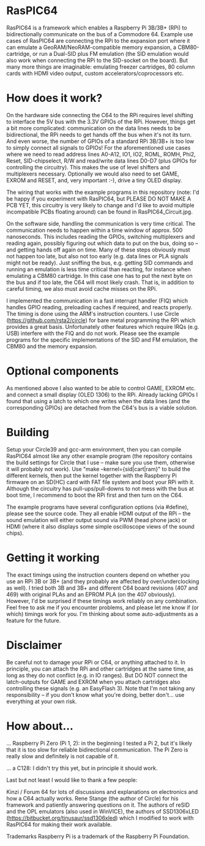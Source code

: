 # RasPIC64

RasPIC64 is a framework which enables a Raspberry Pi 3B/3B+ (RPi) to bidirectionally communicate on the bus of a Commodore 64. Example use cases of RasPIC64 are connecting the RPi to the expansion port where it can emulate a GeoRAM/NeoRAM-compatible memory expansion, a CBM80-cartridge, or run a Dual-SID plus FM emulation (the SID emulation would also work when connecting the RPi to the SID-socket on the board). But many more things are imaginable: emulating freezer cartridges, 80 column cards with HDMI video output, custom accelerators/coprocessors etc. 

# How does it work?

On the hardware side connecting the C64 to the RPi requires level shifting to interface the 5V bus with the 3.3V GPIOs of the RPi. However, things get a bit more complicated: communication on the data lines needs to be bidirectional, the RPi needs to get hands off the bus when it's not its turn. And even worse, the number of GPIOs of a standard RPi 3B/3B+ is too low to simply connect all signals to GPIOs! For the aforementioned use cases where we need to read address lines A0-A12, IO1, IO2, ROML, ROMH, Phi2, Reset, SID-chipselect, R/W and read/write data lines D0-D7 (plus GPIOs for controlling the circuitry). This makes the use of level shifters and multiplexers necessary. Optionally we would also need to set GAME, EXROM and RESET, and, very important :-), drive a tiny OLED display.

The wiring that works with the example programs in this repository (note: I'd be happy if you experiment with RasPIC64, but PLEASE DO NOT MAKE A PCB YET, this circuitry is very likely to change and I'd like to avoid multiple incompatible PCBs floating around) can be found in RasPIC64_Circuit.jpg.

On the software side, handling the communication is very time critical. The communication needs to happen within a time window of approx. 500 nanoseconds. This includes reading the GPIOs, switching multiplexers and reading again, possibly figuring out which data to put on the bus, doing so – and getting hands off again on time. Many of these steps obviously must not happen too late, but also not too early (e.g. data lines or PLA signals might not be ready). Just sniffing the bus, e.g. getting SID commands and running an emulation is less time critical than reacting, for instance when emulating a CBM80 cartridge. In this case one has to put the next byte on the bus and if too late, the C64 will most likely crash. That is, in addition to careful timing, we also must avoid cache misses on the RPi. 

I implemented the communication in a fast interrupt handler (FIQ) which handles GPIO reading, preloading caches if required, and reacts properly. The timing is done using the ARM's instruction counters. I use Circle (https://github.com/rsta2/circle) for bare metal programming the RPi which provides a great basis. Unfortunately other features which require IRQs (e.g. USB) interfere with the FIQ and do not work. Please see the example programs for the specific implementations of the SID and FM emulation, the CBM80 and the memory expansion.

# Optional components

As mentioned above I also wanted to be able to control GAME, EXROM etc. and connect a small display (OLED 1306) to the RPi. Already lacking GPIOs I found that using a latch to which one writes when the data lines (and the corresponding GPIOs) are detached from the C64's bus is a viable solution.


# Building

Setup your Circle39 and gcc-arm environment, then you can compile RasPIC64 almost like any other example program (the repository contains the build settings for Circle that I use – make sure you use them, otherwise it will probably not work). Use "make –kernel={sid|cart|ram}" to build the different kernels, then put the kernel together with the Raspberry Pi firmware on an SD(HC) card with FAT file system and boot your RPi with it. Although the circuitry has pull-ups/pull-downs to not mess with the bus at boot time, I recommend to boot the RPi first and then turn on the C64.

The example programs have several configuration options (via #define), please see the source code. They all enable HDMI output of the RPi – the sound emulation will either output sound via PWM (head phone jack) or HDMI (where it also displays some simple oscilloscope views of the sound chips).

# Getting it working

The exact timings using the instruction counters depend on whether you use an RPi 3B or 3B+ (and they probably are affected by over/underclocking as well). I tried both 3B and 3B+ and different C64 board revisions (407 and 469) with original PLAs and an EPROM PLA (on the 407 obviously). However, I'd be surprised if these timings work reliably on any combination. Feel free to ask me if you encounter problems, and please let me know if (or which) timings work for you. I'm thinking about some auto-adjustments as a feature for the future.


# Disclaimer

Be careful not to damage your RPi or C64, or anything attached to it. In principle, you can attach the RPi and other cartridges at the same time, as long as they do not conflict (e.g. in IO ranges). But DO NOT connect the latch-outputs for GAME and EXROM when you attach cartridges also controlling these signals (e.g. an EasyFlash 3). Note that I'm not taking any responsibility – if you don't know what you're doing, better don't... use everything at your own risk.

# How about...

... Raspberry Pi Zero (Pi 1, 2): in the beginning I tested a Pi 2, but it's likely that it is too slow for reliable bidirectional communication. The Pi Zero is really slow and definitely is not capable of it.

... a C128: I didn't try this yet, but in principle it should work.


Last but not least I would like to thank a few people:

Kinzi / Forum 64 for lots of discussions and explanations on electronics and how a C64 actually works.
Rene Stange (the author of Circle) for his framework and patiently answering questions on it.
The authors of reSID and the OPL emulators (also used in WinVICE), the authors of SSD1306xLED  (https://bitbucket.org/tinusaur/ssd1306xled) which I modified to work with RasPIC64 for making their work available.


Trademarks
Raspberry Pi is a trademark of the Raspberry Pi Foundation.
